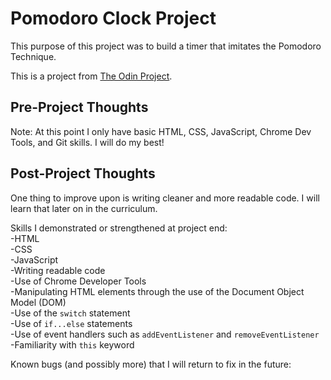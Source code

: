 # Pomodoro Clock Project

This purpose of this project was to build a timer that imitates the Pomodoro Technique.

This is a project from [The Odin Project](https://www.theodinproject.com/courses/web-development-101/lessons/pairing-project).


## Pre-Project Thoughts

Note: At this point I only have basic HTML, CSS, JavaScript, Chrome Dev Tools, and Git skills.
I will do my best!

## Post-Project Thoughts

One thing to improve upon is writing cleaner and more readable code.
I will learn that later on in the curriculum.

Skills I demonstrated or strengthened at project end: <br>
-HTML <br>
-CSS <br>
-JavaScript <br>
-Writing readable code <br>
-Use of Chrome Developer Tools <br>
-Manipulating HTML elements through the use of the Document Object Model (DOM) <br>
-Use of the `switch` statement <br>
-Use of `if...else` statements <br>
-Use of event handlers such as `addEventListener` and `removeEventListener` <br>
-Familiarity with `this` keyword

Known bugs (and possibly more) that I will return to fix in the future:
